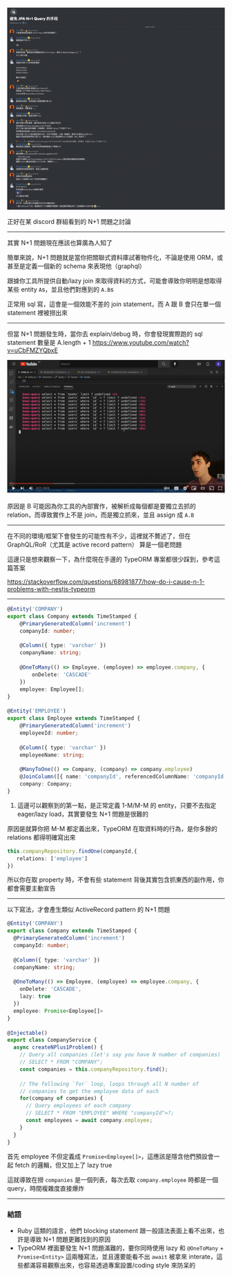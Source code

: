 ![](imgs/type-orm-n+1-0819224328.png)

正好在某 discord 群組看到的 N+1 問題之討論

---

其實 N+1 問題現在應該也算廣為人知了

簡單來說，N+1 問題就是當你把關聯式資料庫試著物件化，不論是使用 ORM，或甚至是定義一個新的 schema 來表現他（graphql）

跟據你工具所提供自動/lazy join 來取得資料的方式，可能會導致你明明是想取得某些 entity `A`s，並且他們對應到的 `A.B`s

正常用 sql 寫，這會是一個效能不差的 join statement，而 A 跟 B 會只在單一個 statement 裡被撈出來

---

但當 N+1 問題發生時，當你去 explain/debug 時，你會發現實際跑的 sql statement 數量是 A.length + 1 https://www.youtube.com/watch?v=uCbFMZYQbxE

![](imgs/type-orm-n+1-0819224851.png)

原因是 B 可能因為你工具的內部實作，被解析成每個都是要獨立去抓的 relation，而導致實作上不是 join，而是獨立抓來，並且 assign 成 `A.B`

---

在不同的環境/框架下會發生的可能性有不少，這裡就不贅述了，但在 GraphQL/RoR（尤其是 active record pattern） 算是一個老問題

這邊只是想來觀察一下，為什麼現在手邊的 TypeORM 專案都很少踩到，參考這篇答案

https://stackoverflow.com/questions/68981877/how-do-i-cause-n-1-problems-with-nestjs-typeorm

---

```typescript
@Entity('COMPANY')
export class Company extends TimeStamped {
    @PrimaryGeneratedColumn('increment')
    companyId: number;

    @Column({ type: 'varchar' })
    companyName: string;

    @OneToMany(() => Employee, (employee) => employee.company, {
        onDelete: 'CASCADE'
    })
    employee: Employee[];
}

@Entity('EMPLOYEE')
export class Employee extends TimeStamped {
    @PrimaryGeneratedColumn('increment')
    employeeId: number;

    @Column({ type: 'varchar' })
    employeeName: string;

    @ManyToOne(() => Company, (company) => company.employee)
    @JoinColumn([{ name: 'companyId', referencedColumnName: 'companyId' }])
    company: Company;
}

```

1. 這邊可以觀察到的第一點，是正常定義 1-M/M-M 的 entity，只要不去指定 eager/lazy load，其實要發生 N+1 問題是很難的

原因是就算你把 M-M 都定義出來，TypeORM 在取資料時的行為，是你多餘的 relations 都得明確寫出來

```typescript
this.companyRepository.findOne(companyId,{
   relations: ['employee']
})
```

所以你在取 property 時，不會有些 statement 背後其實包含抓東西的副作用，你都會需要主動宣告

---

以下寫法，才會產生類似 ActiveRecord pattern 的 N+1 問題

```typescript
@Entity('COMPANY')
export class Company extends TimeStamped {
  @PrimaryGeneratedColumn('increment')
  companyId: number;

  @Column({ type: 'varchar' })
  companyName: string;

  @OneToMany(() => Employee, (employee) => employee.company, {
    onDelete: 'CASCADE',
    lazy: true
  })
  employee: Promise<Employee[]>
}

@Injectable()
export class CompanyService {
  async createNPlus1Problem() {
    // Query all companies (let's say you have N number of companies)
    // SELECT * FROM "COMPANY";
    const companies = this.companyRepository.find();

    // The following `for` loop, loops through all N number of 
    // companies to get the employee data of each
    for(company of companies) {
      // Query employees of each company
      // SELECT * FROM "EMPLOYEE" WHERE "companyId"=?;
      const employees = await company.employee;
    }
  }
}
```

首先 employee 不但定義成 `Promise<Employee[]>`，這應該是隱含他們預設會一起 fetch 的邏輯，但又加上了 lazy true

這就導致在撈 `companies` 是一個列表，每次去取 `company.employee` 時都是一個 query，時間複雜度直接爆炸

---

### 結語

- Ruby 這類的語言，他們 blocking statement 跟一般語法表面上看不出來，也許是導致 N+1 問題更難找到的原因
- TypeORM 裡面要發生 N+1 問題滿難的，要你同時使用 lazy 和 `@OneToMany` + `Promise<Entity>` 這兩種寫法，並且還要能看不出 `await` 被拿來 interate，這些都滿容易觀察出來，也容易透過專案設置/coding style 來防呆的